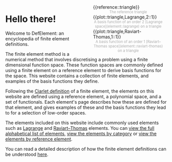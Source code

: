 <div style='float:right;width:220px;padding:10px'>
<div>{{reference::triangle}}</div>
<div style='font-size:80%;color:#AAAAAA;text-align:center'>The reference triangle</div>
<div>{{plot::triangle,Lagrange,2::1}}</div>
<div style='font-size:80%;color:#AAAAAA;text-align:center'>A basis function of an order 2 [Lagrange space](element::lagrange) on a triangle</div>
<div>{{plot::triangle,Raviart-Thomas,1::1}}</div>
<div style='font-size:80%;color:#AAAAAA;text-align:center'>A basis function of an order 1 [Raviart&ndash;Thomas space](element::raviart-thomas) on a triangle</div>
</div>

# Hello there!

Welcome to DefElement: an encyclopedia of finite element definitions.

The finite element method is a numerical method that involves discretising a problem using a finite
dimensional function space. These function spaces are commonly defined using a finite element
on a reference element to derive basis functions for the space. This website contains a collection
of finite elements, and examples of the basis functions they define.

Following the [Ciarlet definition](ciarlet.md) of a finite element, the elements on this website
are defined using a reference element, a polynomial space, and a set of functionals. Each element's
page describes how these are defined for that element, and gives examples of these and the basis
functions they lead to for a selection of low-order spaces.

The elements included on this website include commonly used elements such as [Lagrange](element:lagrange)
and [Raviart&ndash;Thomas](raviart-thomas) elements.
You can [view the full alphabetical list of elements](index::all),
[view the elements by category](index::categories)
or
[view the elements by reference element](index::references).

You can read a detailed description of how the finite element definitions can be understood
[here](ciarlet.md).
